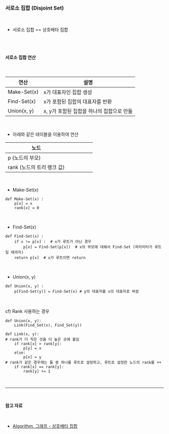 ### **서로소 집합 (Disjoint Set)**

<br>

-   서로소 집합 == 상호배타 집합

<br>
<br>

#### **서로소 집합 연산**

<br>

| 연산 | 설명 |
| --- | --- |
| Make-Set(x) | x가 대표자인 집합 생성 |
| Find-Set(x) | x가 포함된 집합의 대표자를 반환 |
| Union(x, y) | x, y가 포함된 집합을 하나의 집합으로 만듦 |

<br>

-   아래와 같은 테이블을 이용하여 연산

| 노드 |   |   |   |   |
| --- | --- | --- | --- | --- |
| p (노드의 부모) |   |   |   |   |
| rank (노드의 트리 랭크 값) |   |   |   |   |

<br>

-   Make-Set(x)

```
def Make-Set(x) :
	p[x] = x
    rank[x] = 0
```

<br>

-   Find-Set(x)

```
def Find-Set(x) :
	if x != p[x] :  # x가 루트가 아닌 경우
    	p[x] = Find-Set(p[x])  # x의 부모에 대해서 Find-Set (파라미터가 루트일 때까지)
	return p[x]  # x가 루트이면 return
```

<br>

-   Union(x, y)

```
def Union(x, y) :
	p[Find-Set(y)] = Find-Set(x) # y의 대표자를 x의 대표자로 바꿈
```

<br>

cf) Rank 사용하는 경우

```
def Union(x, y):
    Link(Find_Set(x), Find_Set(y))

def Link(x, y):
# rank가 더 작은 것을 더 높은 곳에 붙임
    if rank[x] > rank[y]:
    	p[y] = x
    else:
    	p[x] = y
# rank가 같은 경우에는 둘 중 하나를 루트로 설정하고, 루트로 설정한 노드의 rank를 ++
    if rank[x] == rank[y]: 
    	rank[y] += 1
```

<br>

---

<br>

**참고 자료**

<br>

-   [Algorithm. 그래프 - 상호배타 집합](https://ohdowon064.tistory.com/208)